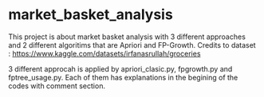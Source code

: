 # market_basket_analysis
This project is about market basket analysis with 3 different approaches and 2 different algoritims that are Apriori and FP-Growth.
Credits to dataset : https://www.kaggle.com/datasets/irfanasrullah/groceries

3 different approcah is applied by apriori_clasic.py, fpgrowth.py and fptree_usage.py. Each of them has explanations in the begining of the codes with comment section. 
